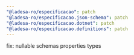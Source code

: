 ```yaml
---
"@ladesa-ro/especificacao": patch
"@ladesa-ro/especificacao.json-schema": patch
"@ladesa-ro/especificacao.dotnet": patch
"@ladesa-ro/especificacao.definitions": patch
---
```


fix: nullable schemas properties types
